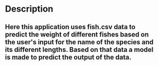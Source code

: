 # Description

## Here this application uses fish.csv data to predict the weight of different fishes based on the user's input for the name of the species and its different lengths. Based on that data a model is made to predict the output of the data.
